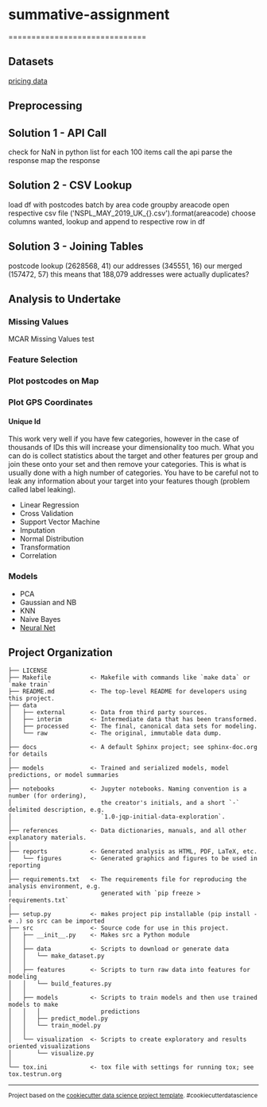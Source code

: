 # summative-assignment
==============================
## Datasets

[pricing data](http://landregistry.data.gov.uk/app/ppd/ppd_data?et%5B%5D=lrcommon%3Afreehold&et%5B%5D=lrcommon%3Aleasehold&limit=1000&max_date=4+June+2019&min_date=1+June+2013&nb%5B%5D=true&nb%5B%5D=false&ptype%5B%5D=lrcommon%3Adetached&ptype%5B%5D=lrcommon%3Asemi-detached&ptype%5B%5D=lrcommon%3Aterraced&ptype%5B%5D=lrcommon%3Aflat-maisonette&ptype%5B%5D=lrcommon%3AotherPropertyType&tc%5B%5D=ppd%3AstandardPricePaidTransaction&tc%5B%5D=ppd%3AadditionalPricePaidTransaction&town=london)



## Preprocessing 

## Solution 1 - API Call

check for NaN in python list
for each 100 items
call the api
parse the response
map the response

## Solution 2 - CSV Lookup

load df with postcodes
batch by area code
groupby areacode
open respective csv file ('NSPL_MAY_2019_UK_{}.csv').format(areacode)
choose columns wanted, lookup and append to respective row in df

## Solution 3 - Joining Tables

postcode lookup (2628568, 41)
our addresses (345551, 16)
our merged (157472, 57)
this means that 188,079 addresses were actually duplicates?



## Analysis to Undertake

### Missing Values

MCAR Missing Values test

### Feature Selection

### Plot postcodes on Map

### Plot GPS Coordinates


#### Unique Id

This work very well if you have few categories, however in the case of thousands of IDs this will increase your dimensionality too much. What you can do is collect statistics about the target and other features per group and join these onto your set and then remove your categories. This is what is usually done with a high number of categories. You have to be careful not to leak any information about your target into your features though (problem called label leaking).

- Linear Regression
- Cross Validation
- Support Vector Machine
- Imputation
- Normal Distribution
- Transformation
- Correlation

### Models

- PCA
- Gaussian and NB
- KNN
- Naive Bayes
- [Neural Net](https://towardsdatascience.com/how-to-build-your-own-neural-network-from-scratch-in-python-68998a08e4f6)

Project Organization
------------

    ├── LICENSE
    ├── Makefile           <- Makefile with commands like `make data` or `make train`
    ├── README.md          <- The top-level README for developers using this project.
    ├── data
    │   ├── external       <- Data from third party sources.
    │   ├── interim        <- Intermediate data that has been transformed.
    │   ├── processed      <- The final, canonical data sets for modeling.
    │   └── raw            <- The original, immutable data dump.
    │
    ├── docs               <- A default Sphinx project; see sphinx-doc.org for details
    │
    ├── models             <- Trained and serialized models, model predictions, or model summaries
    │
    ├── notebooks          <- Jupyter notebooks. Naming convention is a number (for ordering),
    │                         the creator's initials, and a short `-` delimited description, e.g.
    │                         `1.0-jqp-initial-data-exploration`.
    │
    ├── references         <- Data dictionaries, manuals, and all other explanatory materials.
    │
    ├── reports            <- Generated analysis as HTML, PDF, LaTeX, etc.
    │   └── figures        <- Generated graphics and figures to be used in reporting
    │
    ├── requirements.txt   <- The requirements file for reproducing the analysis environment, e.g.
    │                         generated with `pip freeze > requirements.txt`
    │
    ├── setup.py           <- makes project pip installable (pip install -e .) so src can be imported
    ├── src                <- Source code for use in this project.
    │   ├── __init__.py    <- Makes src a Python module
    │   │
    │   ├── data           <- Scripts to download or generate data
    │   │   └── make_dataset.py
    │   │
    │   ├── features       <- Scripts to turn raw data into features for modeling
    │   │   └── build_features.py
    │   │
    │   ├── models         <- Scripts to train models and then use trained models to make
    │   │   │                 predictions
    │   │   ├── predict_model.py
    │   │   └── train_model.py
    │   │
    │   └── visualization  <- Scripts to create exploratory and results oriented visualizations
    │       └── visualize.py
    │
    └── tox.ini            <- tox file with settings for running tox; see tox.testrun.org


--------

<p><small>Project based on the <a target="_blank" href="https://drivendata.github.io/cookiecutter-data-science/">cookiecutter data science project template</a>. #cookiecutterdatascience</small></p>
